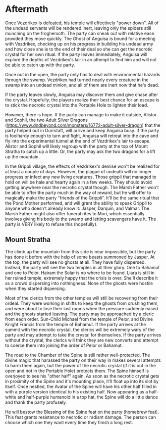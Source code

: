 # Aftermath
Once Vezdrikex is defeated, his temple will effectively "power down". All of the undead servants will be rendered inert, leaving only the spiders still munching on the froghemoth. The party can sneak out with relative ease provided they move quickly. The Ghost of Anguisa is bound for a meeting with Vezdrikex, checking up on his progress in building his undead army and how close she is to the end of their deal so she can get the necrotic crystal for her own ritual. If the party leaves immediately, Anguisa will explore the depths of Vezdrikex's lair in an attempt to find him and will not be able to catch up with the party.

Once out in the open, the party only has to deal with environmental hazards through the swamp. Vezdrikex had turned nearly every creature in the swamp into an undead minion, and all of them are inert now that he's dead.

If the party leaves slowly, Anguisa may discover them and give chase after the crystal. Hopefully, the players realize their best chance for an escape is to stick the necrotic crystal into the Portable Hole to lighten their load.

However, there is hope. If the party can manage to make it outside, Alistor and Sophil, the two Adult Silver Dragons (https://www.dndbeyond.com/monsters/16772-adult-silver-dragon) that the party helped out in Durrstaft, will arrive and keep Anguisa busy. If the party is foolhardy enough to turn and fight, Anguisa will retreat into the cave and fly into the experimental tunnel at the end of Vezdrikex's lair to escape. Alistor and Sophil will likely regroup with the party at the top of Mount Stratha to catch up a little. Or, the party may ask the two dragons for a lift up the mountain.

In the Grippli village, the effects of Vezdrikex's demise won't be realized for at least a couple of days. However, the plague of undeath will no longer progress or infect any new living creatures. Those grippli that managed to hold on will be hale and hearty again in a few weeks. They should avoid getting anywhere near the necrotic crystal though. The Marsh Father won't be able to offer the party much in the way of reward, but he will offer to magically make the party "friends of the Grippli". It'll be the same ritual that the Pond Mother performed, and will grant the ability to speak Grippli to anyone who doesn't already know it: Jasper, Darquin, and Valmar. The Marsh Father might also offer funeral rites to Mori, which essentially involves giving his body to the swamp and letting scavengers have it. The party is VERY likely to refuse this (hopefully).

## Mount Stratha
The climb up the mountain from this side is near impossible, but the party has done it before with the help of some beasts summoned by Jasper. At the top, the party will see no ghosts at all. They have fully dispersed. Instead, the party will see the two temples in all their glory. One to Bahamut and one to Pelor. Hairam the Solar is no where to be found. Liara is still in her ruined temple, extremely happy that the crisis is over. She'll describe it as a crowd dispersing into nothingness. None of the ghosts were hostile when they started dispersing.

Most of the clerics from the other temples will still be recovering from their ordeal. They were working in shifts to keep the ghosts from crushing them, and were about to lose their last rooms when the pressure suddenly eased and the ghosts started leaving. The party may be approached by a cleric from each order. Sun-Child Michael from the temple of Pelor, and Divine Knight Francis from the temple of Bahamut. If the party arrives at the summit with the necrotic crystal, the clerics will be extremely wary of the party and may attempt to take the crystal for themselves. If the party arrives without the crystal, the clerics will think they are new converts and attempt to coerce them into joining the order of Pelor or Bahamut.

The road to the Chamber of the Spine is still rather well-protected. The divine magic that harassed the party on their way in makes several attempts to harm them again, but the power of the necrotic crystal (if it is out in the open and not in the Portable Hole) protects them. The Spine himself is overjoyed to see his "other half" again. As soon as the necrotic crystal gets in proximity of the Spine and it's mounting place, it'll float up into its slot by itself. Once nestled, the Avatar of the Spine will have his other half filled in with a purple version identical to his existing half. Now appearing as a half-white and half-purple humanoid in a top hat, the Spine will do a little dance and thank the party profusely.

He will bestow the Blessing of the Spine feat on the party (homebrew feat). This feat grants resistance to necrotic or radiant damage. The person can choose which one they want every time they finish a long rest.
